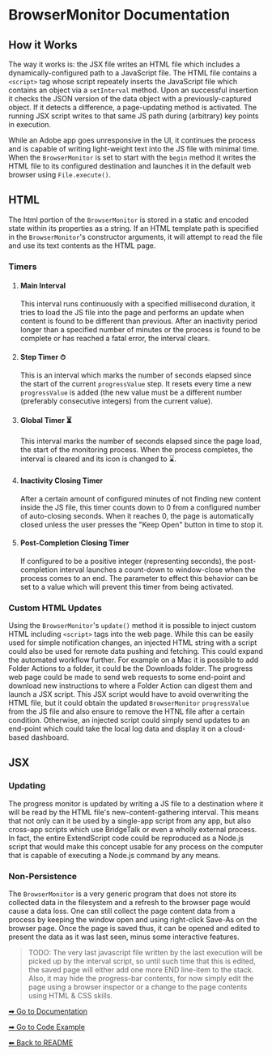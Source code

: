 # BrowserMonitor Documentation

## How it Works
The way it works is: the JSX file writes an HTML file which includes a dynamically-configured path to a JavaScript file. The HTML file contains a `<script>` tag whose script repeately inserts the JavaScript file which contains an object via a `setInterval` method. Upon an successful insertion it checks the JSON version of the data object with a previously-captured object. If it detects a difference, a page-updating method is activated. The running JSX script writes to that same JS path during (arbitrary) key points in execution.

While an Adobe app goes unresponsive in the UI, it continues the process and is capable of writing light-weight text into the JS file with minimal time. When the `BrowserMonitor` is set to start with the `begin` method it writes the HTML file to its configured destination and launches it in the default web browser using `File.execute()`.

## HTML
The html portion of the `BrowserMonitor` is stored in a static and encoded state within its properties as a string. If an HTML template path is specified in the `BrowserMonitor`'s constructor arguments, it will attempt to read the file and use its text contents as the HTML page.

### Timers
1. #### Main Interval
	This interval runs continuously with a specified millisecond duration, it tries to load the JS file into the page and performs an update when content is found to be different than previous. After an inactivity period longer than a specified number of minutes or the process is found to be complete or has reached a fatal error, the interval clears.
2. #### Step Timer ⏱
	This is an interval which marks the number of seconds elapsed since the start of the current `progressValue` step. It resets every time a new `progressValue` is added (the new value must be a different number (preferably consecutive integers) from the current value).
3. #### Global Timer ⏳
	This interval marks the number of seconds elapsed since the page load, the start of the monitoring process. When the process completes, the interval is cleared and its icon is changed to ⌛.
4. #### Inactivity Closing Timer
	After a certain amount of configured minutes of not finding new content inside the JS file, this timer counts down to 0 from a configured number of auto-closing seconds. When it reaches 0, the page is automatically closed unless the user presses the "Keep Open" button in time to stop it.
5. #### Post-Completion Closing Timer
	If configured to be a positive integer (representing seconds), the post-completion interval launches a count-down to window-close when the process comes to an end. The parameter to effect this behavior can be set to a value which will prevent this timer from being activated.

### Custom HTML Updates
Using the `BrowserMonitor`'s `update()` method it is possible to inject custom HTML including `<script>` tags into the web page. While this can be easily used for simple notification changes, an injected HTML string with a script could also be used for remote data pushing and fetching. This could expand the automated workflow further. For example on a Mac it is possible to add Folder Actions to a folder, it could be the Downloads folder. The progress web page could be made to send web requests to some end-point and download new instructions to where a Folder Action can digest them and launch a JSX script. This JSX script would have to avoid overwriting the HTML file, but it could obtain the updated `BrowserMonitor` `progressValue` from the JS file and also ensure to remove the HTNL file after a certain condition.
Otherwise, an injected script could simply send updates to an end-point which could take the local log data and display it on a cloud-based dashboard.

## JSX

### Updating
The progress monitor is updated by writing a JS file to a destination where it will be read by the HTML file's new-content-gathering interval. This means that not only can it be used by a single-app script from any app, but also cross-app scripts which use BridgeTalk or even a wholly external process. In fact, the entire ExtendScript code could be reproduced as a Node.js script that would make this concept usable for any process on the computer that is capable of executing a Node.js command by any means.

### Non-Persistence
The `BrowserMonitor` is a very generic program that does not store its collected data in the filesystem and a refresh to the browser page would cause a data loss. One can still collect the page content data from a process by keeping the window open and using right-click Save-As on the browser page.
Once the page is saved thus, it can be opened and edited to present the data as it was last seen, minus some interactive features.
> TODO:
The very last javascript file written by the last execution will be picked up by the interval script, so until such time that this is edited, the saved page will either add one more END line-item to the stack. Also, it may hide the progress-bar contents, for now simply edit the page using a browser inspector or a change to the page contents using HTML & CSS skills.

[➡ Go to Documentation](Documentation.md)

[➡ Go to Code Example](Code-Example.md)

[⬅ Back to README](README.md)